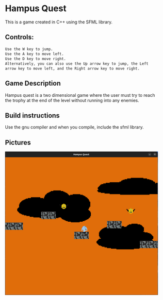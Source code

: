 # Hampus Quest

This is a game created in C++ using the SFML library.

## Controls:

    Use the W key to jump.
    Use the A key to move left.
    Use the D key to move right.
    Alternatively, you can also use the Up arrow key to jump, the Left arrow key to move left, and the Right arrow key to move right.


## Game Description 

Hampus quest is a two dimensional game where the user must try to reach the trophy at the end of the level without running into any enemies.


## Build instructions 

Use the gnu compiler and when you compile, include the sfml library.

## Pictures 

![Hampus Quest](assets/screenshots/hampusquest.png)
